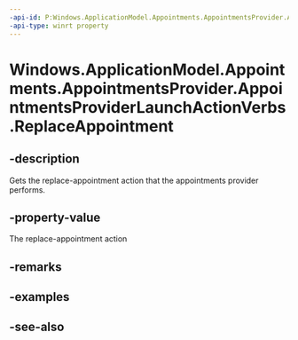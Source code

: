 ```yaml
---
-api-id: P:Windows.ApplicationModel.Appointments.AppointmentsProvider.AppointmentsProviderLaunchActionVerbs.ReplaceAppointment
-api-type: winrt property
---
```


<!-- Property syntax
public string ReplaceAppointment { get; }
-->

# Windows.ApplicationModel.Appointments.AppointmentsProvider.AppointmentsProviderLaunchActionVerbs.ReplaceAppointment

## -description
Gets the replace-appointment action that the appointments provider performs.

## -property-value
The replace-appointment action

## -remarks

## -examples

## -see-also
